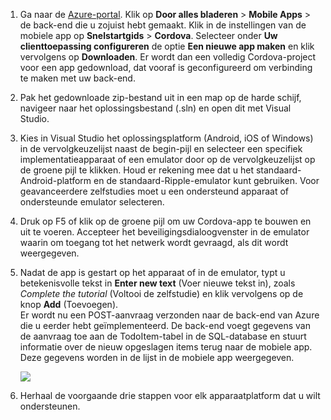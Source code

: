 
1. Ga naar de [Azure-portal]. Klik op **Door alles bladeren** > **Mobile Apps** > de back-end die u zojuist hebt gemaakt. Klik in de instellingen van de mobiele app op **Snelstartgids** > **Cordova**. Selecteer onder **Uw clienttoepassing configureren** de optie **Een nieuwe app maken** en klik vervolgens op **Downloaden**. Er wordt dan een volledig Cordova-project voor een app gedownload, dat vooraf is geconfigureerd om verbinding te maken met uw back-end.
2. Pak het gedownloade zip-bestand uit in een map op de harde schijf, navigeer naar het oplossingsbestand (.sln) en open dit met Visual Studio.
3. Kies in Visual Studio het oplossingsplatform (Android, iOS of Windows) in de vervolgkeuzelijst naast de begin-pijl en selecteer een specifiek implementatieapparaat of een emulator door op de vervolgkeuzelijst op de groene pijl te klikken. Houd er rekening mee dat u het standaard-Android-platform en de standaard-Ripple-emulator kunt gebruiken. Voor geavanceerdere zelfstudies moet u een ondersteund apparaat of ondersteunde emulator selecteren. 
4. Druk op F5 of klik op de groene pijl om uw Cordova-app te bouwen en uit te voeren. Accepteer het beveiligingsdialoogvenster in de emulator waarin om toegang tot het netwerk wordt gevraagd, als dit wordt weergegeven.   
5. Nadat de app is gestart op het apparaat of in de emulator, typt u betekenisvolle tekst in **Enter new text** (Voer nieuwe tekst in), zoals *Complete the tutorial* (Voltooi de zelfstudie) en klik vervolgens op de knop **Add** (Toevoegen).  
   Er wordt nu een POST-aanvraag verzonden naar de back-end van Azure die u eerder hebt geïmplementeerd. De back-end voegt gegevens van de aanvraag toe aan de TodoItem-tabel in de SQL-database en stuurt informatie over de nieuw opgeslagen items terug naar de mobiele app. Deze gegevens worden in de lijst in de mobiele app weergegeven.
   
    ![](./media/app-service-mobile-cordova-quickstart/quickstart-startup.png)
6. Herhaal de voorgaande drie stappen voor elk apparaatplatform dat u wilt ondersteunen.

[Azure-portal]: https://portal.azure.com/


<!--HONumber=Sep16_HO3-->


